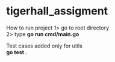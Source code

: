 # tigerhall_assigment

How to run project 
  1> go to root directory \
  2> type **go run cmd/main.go**  
  

Test cases added only for utils  
   **go test .**   

  

